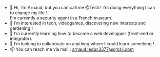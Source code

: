 - 👋 Hi, I’m Arnaud, but you can call me @Testi ! I'm doing everything I can to change my life ! <br> I'm currently a security agent in a French museum.
- 👀 I’m interested in tech, videogames, discovering new interests and gardening !
- 🌱 I’m currently learning how to become a web developper (front-end or integrator).
- 💞️ I’m looking to collaborate on anything where I could learn something !
- 📫 You can reach me via mail :
arnaud.leduc3377@gmail.com

<!---
Testiboulathor/Testiboulathor is a ✨ special ✨ repository because its `README.md` (this file) appears on your GitHub profile.
You can click the Preview link to take a look at your changes.
--->
